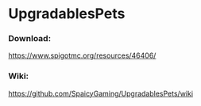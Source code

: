 # UpgradablesPets

### Download:
https://www.spigotmc.org/resources/46406/

### Wiki:
https://github.com/SpaicyGaming/UpgradablesPets/wiki
